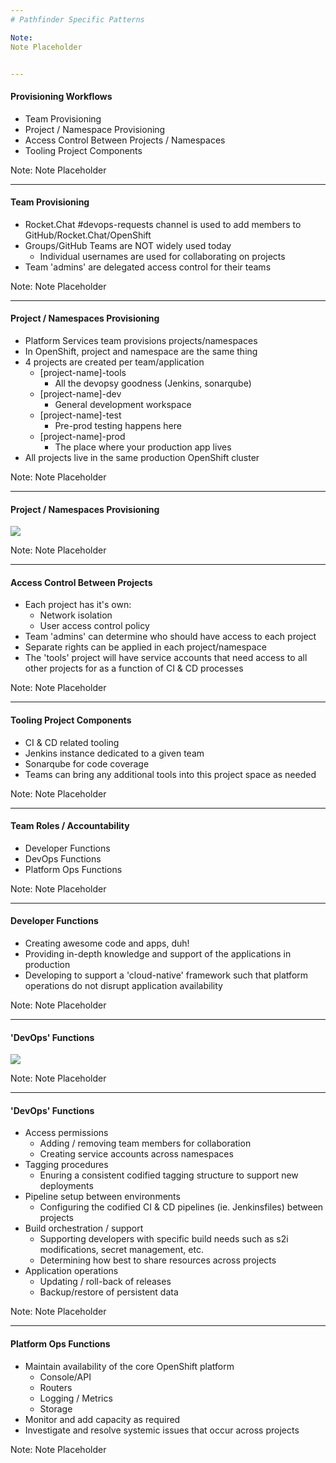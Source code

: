 ```yaml
---
# Pathfinder Specific Patterns

Note:
Note Placeholder


---
```

#### Provisioning Workflows
- Team Provisioning
- Project / Namespace Provisioning
- Access Control Between Projects / Namespaces
- Tooling Project Components

Note:
Note Placeholder


---
#### Team Provisioning
- Rocket.Chat #devops-requests channel is used to add members to GitHub/Rocket.Chat/OpenShift
- Groups/GitHub Teams are NOT widely used today
    - Individual usernames are used for collaborating on projects
- Team 'admins' are delegated access control for their teams

Note:
Note Placeholder


---
#### Project / Namespaces Provisioning
- Platform Services team provisions projects/namespaces
- In OpenShift, project and namespace are the same thing
- 4 projects are created per team/application
    - [project-name]-tools
        - All the devopsy goodness (Jenkins, sonarqube)
    - [project-name]-dev
        - General development workspace
    - [project-name]-test
        - Pre-prod testing happens here
    - [project-name]-prod
        - The place where your production app lives
- All projects live in the same production OpenShift cluster

Note:
Note Placeholder


---
#### Project / Namespaces Provisioning
![](content/03_pathfinder_specific_patterns/projects.png)<!-- .element style="border: 0; background: None; box-shadow: None" -->

Note:
Note Placeholder


---
#### Access Control Between Projects
- Each project has it's own:
    - Network isolation
    - User access control policy
- Team 'admins' can determine who should have access to each project
- Separate rights can be applied in each project/namespace
- The 'tools' project will have service accounts that need access to all other projects for as a function of CI & CD processes

Note:
Note Placeholder


---
#### Tooling Project Components
- CI & CD related tooling
- Jenkins instance dedicated to a given team
- Sonarqube for code coverage
- Teams can bring any additional tools into this project space as needed

Note:
Note Placeholder


---
#### Team Roles / Accountability
- Developer Functions
- DevOps Functions
- Platform Ops Functions

Note:
Note Placeholder


---
#### Developer Functions
- Creating awesome code and apps, duh!
- Providing in-depth knowledge and support of the applications in production
- Developing to support a 'cloud-native' framework such that platform operations do not disrupt application availability

Note:
Note Placeholder


---
#### 'DevOps' Functions
![](content/03_pathfinder_specific_patterns/devops.png)<!-- .element style="border: 0; background: None; box-shadow: None" -->

Note:
Note Placeholder


---
#### 'DevOps' Functions
- Access permissions
    - Adding / removing team members for collaboration
    - Creating service accounts across namespaces
- Tagging procedures
    - Enuring a consistent codified tagging structure to support new deployments
- Pipeline setup between environments
    - Configuring the codified CI & CD pipelines (ie. Jenkinsfiles) between projects
- Build orchestration / support
    - Supporting developers with specific build needs such as s2i modifications, secret management, etc.
    - Determining how best to share resources across projects
- Application operations
    - Updating / roll-back of releases
    - Backup/restore of persistent data

Note:
Note Placeholder


---
#### Platform Ops Functions
- Maintain availability of the core OpenShift platform
    - Console/API
    - Routers
    - Logging / Metrics
    - Storage
- Monitor and add capacity as required
- Investigate and resolve systemic issues that occur across projects

Note:
Note Placeholder

